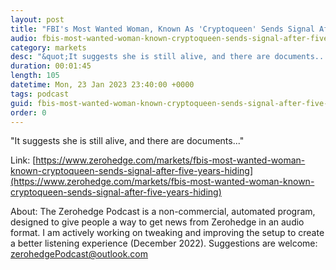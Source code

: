 ```yaml
---
layout: post
title: "FBI's Most Wanted Woman, Known As 'Cryptoqueen' Sends Signal After Five Years Of Hiding"
audio: fbis-most-wanted-woman-known-cryptoqueen-sends-signal-after-five-years-hiding-0
category: markets
desc: "&quot;It suggests she is still alive, and there are documents...&quot; "
duration: 00:01:45
length: 105
datetime: Mon, 23 Jan 2023 23:40:00 +0000
tags: podcast
guid: fbis-most-wanted-woman-known-cryptoqueen-sends-signal-after-five-years-hiding-0
order: 0
---
```

&quot;It suggests she is still alive, and there are documents...&quot; 

Link: [https://www.zerohedge.com/markets/fbis-most-wanted-woman-known-cryptoqueen-sends-signal-after-five-years-hiding](https://www.zerohedge.com/markets/fbis-most-wanted-woman-known-cryptoqueen-sends-signal-after-five-years-hiding)

About: The Zerohedge Podcast is a non-commercial, automated program, designed to give people a way to get news from Zerohedge in an audio format.  I am actively working on tweaking and improving the setup to create a better listening experience (December 2022).  Suggestions are welcome: [zerohedgePodcast@outlook.com](mailto:zerohedgePodcast@outlook.com)